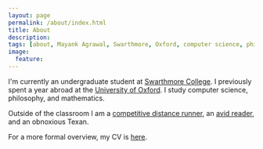 ```yaml
---
layout: page
permalink: /about/index.html
title: About
description: 
tags: [about, Mayank Agrawal, Swarthmore, Oxford, computer science, philosophy, mathematics, Mayank, Agrawal]
image:
  feature: 
---
```


I'm currently an undergraduate student at [Swarthmore College](http://www.swarthmore.edu/). I previously spent a year abroad at the [University of Oxford](http://www.ox.ac.uk/). I study computer science, philosophy, and mathematics. 

Outside of the classroom I am a [competitive distance runner](https://www.tfrrs.org/athletes/4985618.html), an [avid reader](/books), and an obnoxious Texan.

For a more formal overview, my CV is [here](/assets/docs/cvAgrawal.pdf).






